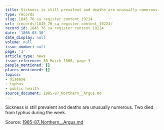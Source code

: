 ```yaml
---
title: Sickness is still prevalent and deaths are unusually numerous.
type: records
slug: 1845_76_sa_register_content_19224
url: /records/1845_76_sa_register_content_19224/
record_id: 1845_76_sa_register_content_19224
date: '1866-03-30'
date_display: null
volume: null
issue_number: null
page: '3'
article_type: news
issue_reference: 30 March 1866, page 3
people_mentioned: []
places_mentioned: []
topics:
- disease
- typhus
- public health
source_document: 1985-87_Northern__Argus.md
---
```


Sickness is still prevalent and deaths are unusually numerous.  Two died from typhus during the week.

Source: [1985-87_Northern__Argus.md](/downloads/markdown/1985-87_Northern__Argus.md)
